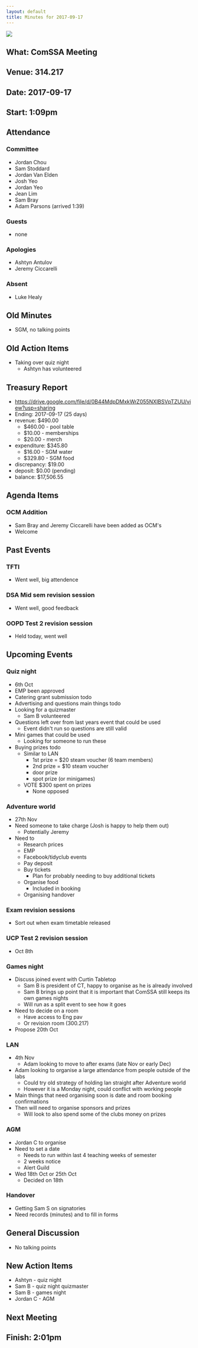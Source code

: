 ```yaml
---
layout: default
title: Minutes for 2017-09-17
---
```


![](../../images/letterhead.png)

## What: ComSSA Meeting

## Venue: 314.217

## Date: 2017-09-17

## Start: 1:09pm

## Attendance

### Committee
- Jordan Chou
- Sam Stoddard
- Jordan Van Elden
- Josh Yeo
- Jordan Yeo
- Jean Lim
- Sam Bray
- Adam Parsons (arrived 1:39)

### Guests
- none

### Apologies
- Ashtyn Antulov
- Jeremy Ciccarelli

### Absent
- Luke Healy

## Old Minutes
- SGM, no talking points

## Old Action Items
- Taking over quiz night
  - Ashtyn has volunteered

## Treasury Report
- https://drive.google.com/file/d/0B44MdpDMxkWrZ055NXlBSVpTZUU/view?usp=sharing
- Ending: 2017-09-17 (25 days)
- revenue: $490.00
  - $460.00 - pool table
  - $10.00 - memberships
  - $20.00 - merch
- expenditure: $345.80
  - $16.00 - SGM water
  - $329.80 - SGM food
- discrepancy: $19.00
- deposit: $0.00 (pending)
- balance: $17,506.55

## Agenda Items

### OCM Addition
- Sam Bray and Jeremy Ciccarelli have been added as OCM's
- Welcome

## Past Events

### TFTI
- Went well, big attendence

### DSA Mid sem revision session
- Went well, good feedback

### OOPD Test 2 revision session
- Held today, went well

## Upcoming Events

### Quiz night
- 6th Oct
- EMP been approved
- Catering grant submission todo
- Advertising and questions main things todo
- Looking for a quizmaster
  - Sam B volunteered
- Questions left over from last years event that could be used
  - Event didn't run so questions are still valid
- Mini games that could be used
  - Looking for someone to run these
- Buying prizes todo
  - Similar to LAN
    - 1st prize = $20 steam voucher (6 team members)
    - 2nd prize = $10 steam voucher
    - door prize
    - spot prize (or minigames)
  - VOTE $300 spent on prizes
    - None opposed

### Adventure world
- 27th Nov
- Need someone to take charge (Josh is happy to help them out)
  - Potentially Jeremy
- Need to
  - Research prices
  - EMP
  - Facebook/tidyclub events
  - Pay deposit
  - Buy tickets
    - Plan for probably needing to buy additional tickets
  - Organise food
    - Included in booking
  - Organising handover

### Exam revision sessions
- Sort out when exam timetable released

### UCP Test 2 revision session
- Oct 8th

### Games night
- Discuss joined event with Curtin Tabletop
  - Sam B is president of CT, happy to organise as he is already involved
  - Sam B brings up point that it is important that ComSSA still keeps its own games nights
  - Will run as a split event to see how it goes
- Need to decide on a room
  - Have access to Eng pav
  - Or revision room (300.217)
- Propose 20th Oct

### LAN
- 4th Nov
  - Adam looking to move to after exams (late Nov or early Dec)
- Adam looking to organise a large attendance from people outside of the labs
  - Could try old strategy of holding lan straight after Adventure world
  - However it is a Monday night, could conflict with working people
- Main things that need organising soon is date and room booking confirmations
- Then will need to organise sponsors and prizes
  - Will look to also spend some of the clubs money on prizes

### AGM
- Jordan C to organise
- Need to set a date
  - Needs to run within last 4 teaching weeks of semester
  - 2 weeks notice
  - Alert Guild
- Wed 18th Oct or 25th Oct
  - Decided on 18th

### Handover
- Getting Sam S on signatories
- Need records (minutes) and to fill in forms

## General Discussion
- No talking points

## New Action Items
- Ashtyn - quiz night
- Sam B - quiz night quizmaster
- Sam B - games night
- Jordan C - AGM

## Next Meeting

## Finish: 2:01pm